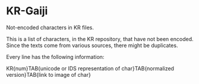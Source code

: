 # KR-Gaiji
Not-encoded characters in KR files.

This is a list of characters, in the KR repository, that have not been encoded. Since the texts come from various sources, there might be duplicates.  

Every line has the following information:

KR{num}TAB{unicode or IDS representation of char}TAB{normalized version}TAB{link to image of char}

